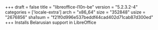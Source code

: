 +++
draft = false
title = "libreoffice-l10n-be"
version = "5.2.3.2-4"
categories = ['locale-extra']
arch = "x86_64"
size = "352848"
usize = "2676856"
sha1sum = "f21f0d996e537beddf44cad402d71cab87d300ed"
+++
Installs Belarusian support in LibreOffice